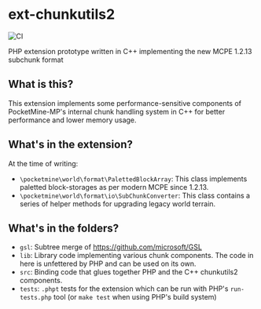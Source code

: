 # ext-chunkutils2

![CI](https://github.com/pmmp/ext-chunkutils2/workflows/CI/badge.svg)

PHP extension prototype written in C++ implementing the new MCPE 1.2.13 subchunk format

## What is this?
This extension implements some performance-sensitive components of PocketMine-MP's internal chunk handling system in C++ for better performance and lower memory usage.

## What's in the extension?
At the time of writing:

- `\pocketmine\world\format\PalettedBlockArray`: This class implements paletted block-storages as per modern MCPE since 1.2.13.
- `\pocketmine\world\format\io\SubChunkConverter`: This class contains a series of helper methods for upgrading legacy world terrain.

## What's in the folders?
- `gsl`: Subtree merge of https://github.com/microsoft/GSL
- `lib`: Library code implementing various chunk components. The code in here is unfettered by PHP and can be used on its own.
- `src`: Binding code that glues together PHP and the C++ chunkutils2 components.
- `tests`: `.phpt` tests for the extension which can be run with PHP's `run-tests.php` tool (or `make test` when using PHP's build system)
